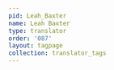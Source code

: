 ```yaml
---
pid: Leah_Baxter
name: Leah Baxter
type: translator
order: '087'
layout: tagpage
collection: translator_tags
---
```

